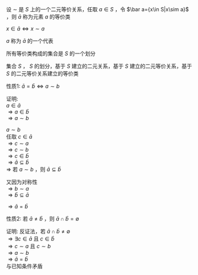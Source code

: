 设 $\sim$ 是 $S$ 上的一个二元等价关系，任取 $a\in S$ ，令 $\bar a=\{x\in S\|x\sim a}$ ，则 $\bar a$ 称为元素 $a$ 的等价类    
    
 $x\in \bar a\iff x\sim a$     
    
 $a$ 称为 $\bar a$ 的一个代表    
    
所有等价类构成的集合是 $S$ 的一个划分    
    
集合 $S$ ， $S$ 的划分，基于 $S$ 建立的二元关系，基于 $S$ 建立的二元等价关系，基于 $S$ 的二元等价关系建立的等价类    
    
性质1:  $\bar a=\bar b\iff a\sim b$     
    
证明:    
 $a\in\bar a$     
 $\Rightarrow a\in\bar b$     
 $\Rightarrow a\sim b$     
    
 $a\sim b$     
任取 $c\in\bar a$     
 $\Rightarrow c\sim a$     
 $\Rightarrow c\sim b$     
 $\Rightarrow c\in\bar b$     
 $\Rightarrow \bar a\subseteq\bar b$     
 $\Rightarrow$ 若 $a\sim b$ ，则 $\bar a\subseteq\bar b$     
    
又因为对称性    
 $\Rightarrow b\sim a$     
 $\Rightarrow\bar b\subseteq\bar a$     
    
 $\Rightarrow\bar a=\bar b$     
    
性质2: 若 $\bar a\neq\bar b$ ，则 $\bar a\cap\bar b=\emptyset$     
    
证明: 反证法，若 $\bar a\cap\bar b\neq\emptyset$     
 $\Rightarrow\exists c\in\bar a$ 且 $c\in\bar b$     
 $\Rightarrow c\sim a$ 且 $c\sim b$     
 $\Rightarrow a\sim b$     
 $\Rightarrow\bar a=\bar b$     
与已知条件矛盾    
